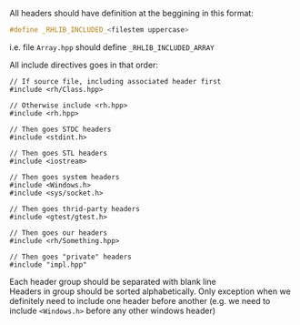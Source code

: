 All headers should have definition at the beggining in this format:
```cxx
#define _RHLIB_INCLUDED_<filestem uppercase>
```
i.e. file `Array.hpp` should define `_RHLIB_INCLUDED_ARRAY`

All include directives goes in that order:
```
// If source file, including associated header first
#include <rh/Class.hpp>

// Otherwise include <rh.hpp>
#include <rh.hpp>

// Then goes STDC headers
#include <stdint.h>

// Then goes STL headers
#include <iostream>

// Then goes system headers
#include <Windows.h>
#include <sys/socket.h>

// Then goes thrid-party headers
#include <gtest/gtest.h>

// Then goes our headers
#include <rh/Something.hpp>

// Then goes "private" headers
#include "impl.hpp"
```

Each header group should be separated with blank line  
Headers in group should be sorted alphabetically.
Only exception when we definitely need to include one header before another (e.g. we need to include `<Windows.h>` before any other windows header)
